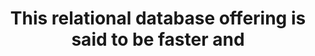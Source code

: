 ---
layout: all-exams
title: "This relational database offering is said to be faster and"
blurb: "DynamoDB is a NoSQL database, not a relational database. Amazon Redshift is used for data warehousing. DB2 running on EC2 would not run as fast as Ama"
quid: 247
---